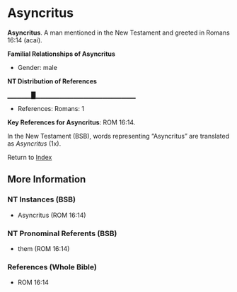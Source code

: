 # Asyncritus
**Asyncritus**. 
A man mentioned in the New Testament and greeted in Romans 16:14 (acai). 




**Familial Relationships of Asyncritus**


* Gender: male


**NT Distribution of References**

▁▁▁▁▁█▁▁▁▁▁▁▁▁▁▁▁▁▁▁▁▁▁▁▁▁▁
* References: Romans: 1



**Key References for Asyncritus**: 
ROM 16:14. 




In the New Testament (BSB), words representing “Asyncritus” are translated as 
*Asyncritus* (1x). 


Return to [Index](00-Index.md)

## More Information

### NT Instances (BSB)

* Asyncritus (ROM 16:14)



### NT Pronominal Referents (BSB)

* them (ROM 16:14)



### References (Whole Bible)

* ROM 16:14



